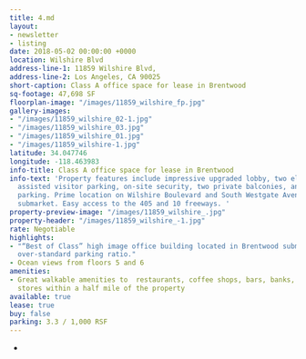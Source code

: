 ```yaml
---
title: 4.md
layout:
- newsletter
- listing
date: 2018-05-02 00:00:00 +0000
location: Wilshire Blvd
address-line-1: 11859 Wilshire Blvd,
address-line-2: Los Angeles, CA 90025
short-caption: Class A office space for lease in Brentwood
sq-footage: 47,698 SF
floorplan-image: "/images/11859_wilshire_fp.jpg"
gallery-images:
- "/images/11859_wilshire_02-1.jpg"
- "/images/11859_wilshire_03.jpg"
- "/images/11859_wilshire_01.jpg"
- "/images/11859_wilshire-1.jpg"
latitude: 34.047746
longitude: -118.463983
info-title: Class A office space for lease in Brentwood
info-text: 'Property features include impressive upgraded lobby, two elevators, valet
  assisted visitor parking, on-site security, two private balconies, and subterranean
  parking. Prime location on Wilshire Boulevard and South Westgate Avenue in the Brentwood
  submarket. Easy access to the 405 and 10 freeways. '
property-preview-image: "/images/11859_wilshire_.jpg"
property-header: "/images/11859_wilshire_-1.jpg"
rate: Negotiable
highlights:
- "“Best of Class” high image office building located in Brentwood submarket with
  over-standard parking ratio."
- Ocean views from floors 5 and 6
amenities:
- Great walkable amenities to  restaurants, coffee shops, bars, banks, gyms, and grocery
  stores within a half mile of the property
available: true
lease: true
buy: false
parking: 3.3 / 1,000 RSF
---
```

-